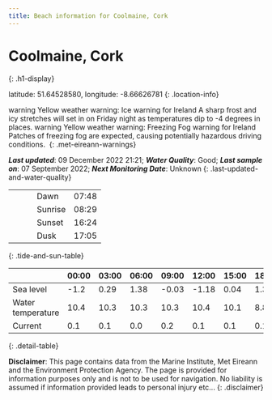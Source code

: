 ```yaml
---
title: Beach information for Coolmaine, Cork
---
```

# Coolmaine, Cork 
{: .h1-display}

latitude: 51.64528580, longitude: -8.66626781
{: .location-info}

<span class="material-icons yellow-warning">warning</span>&nbsp;Yellow weather warning: Ice warning for Ireland A sharp frost and icy stretches will set in on Friday night as temperatures dip to -4 degrees in places.&nbsp;<span class="material-icons yellow-warning">warning</span>&nbsp;Yellow weather warning: Freezing Fog warning for Ireland Patches of freezing fog are expected, causing potentially hazardous driving conditions.&nbsp;
{: .met-eireann-warnings}

___Last updated___: 09 December 2022 21:21; ___Water Quality___: Good;
___Last sample on___: 07 September 2022; ___Next Monitoring Date___: Unknown
{: .last-updated-and-water-quality}

|   |   |   |   |   |
|---|---|---|---|---|
|   |   |   | Dawn  | 07:48 |
|   |   |   | Sunrise  | 08:29 |
|   |   |   | Sunset  | 16:24 |
|   |   |   | Dusk  | 17:05 |
{: .tide-and-sun-table}

<div></div>

| | 00:00 | 03:00 | 06:00 | 09:00 | 12:00 | 15:00 | 18:00 | 21:00 |
|---|---|---|---|---|---|---|---|---|
| Sea level | -1.2 | 0.29 | 1.38 | -0.03| -1.18 | 0.04 | 1.3 | 0.1 |
| Water temperature | 10.4 | 10.3 | 10.3 | 10.3 | 10.4 | 10.1 | 8.8 | 9.1 |
| Current | 0.1 | 0.1 | 0.0 | 0.2 | 0.1| 0.1 | 0.1 | 0.1 |
{: .detail-table}

__Disclaimer__: This page contains data from the Marine Institute,
Met Eireann and the Environment Protection Agency. The page is provided for
information purposes only and is not to be used for navigation. No liability
is assumed if information provided leads to personal injury etc...
{: .disclaimer}